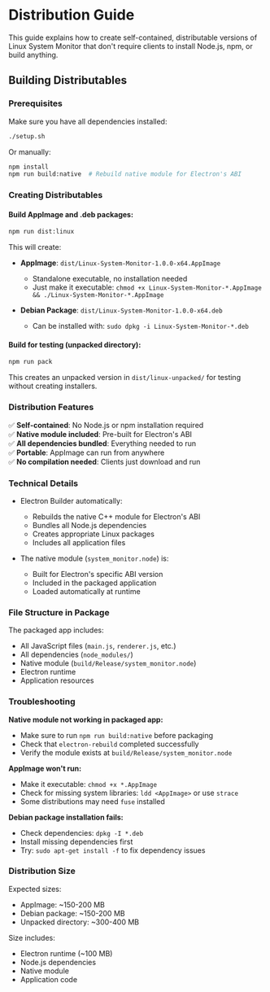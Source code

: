 # Distribution Guide

This guide explains how to create self-contained, distributable versions of Linux System Monitor that don't require clients to install Node.js, npm, or build anything.

## Building Distributables

### Prerequisites

Make sure you have all dependencies installed:

```bash
./setup.sh
```

Or manually:
```bash
npm install
npm run build:native  # Rebuild native module for Electron's ABI
```

### Creating Distributables

#### Build AppImage and .deb packages:

```bash
npm run dist:linux
```

This will create:
- **AppImage**: `dist/Linux-System-Monitor-1.0.0-x64.AppImage`
  - Standalone executable, no installation needed
  - Just make it executable: `chmod +x Linux-System-Monitor-*.AppImage && ./Linux-System-Monitor-*.AppImage`

- **Debian Package**: `dist/Linux-System-Monitor-1.0.0-x64.deb`
  - Can be installed with: `sudo dpkg -i Linux-System-Monitor-*.deb`

#### Build for testing (unpacked directory):

```bash
npm run pack
```

This creates an unpacked version in `dist/linux-unpacked/` for testing without creating installers.

### Distribution Features

✅ **Self-contained**: No Node.js or npm installation required  
✅ **Native module included**: Pre-built for Electron's ABI  
✅ **All dependencies bundled**: Everything needed to run  
✅ **Portable**: AppImage can run from anywhere  
✅ **No compilation needed**: Clients just download and run  

### Technical Details

- Electron Builder automatically:
  - Rebuilds the native C++ module for Electron's ABI
  - Bundles all Node.js dependencies
  - Creates appropriate Linux packages
  - Includes all application files

- The native module (`system_monitor.node`) is:
  - Built for Electron's specific ABI version
  - Included in the packaged application
  - Loaded automatically at runtime

### File Structure in Package

The packaged app includes:
- All JavaScript files (`main.js`, `renderer.js`, etc.)
- All dependencies (`node_modules/`)
- Native module (`build/Release/system_monitor.node`)
- Electron runtime
- Application resources

### Troubleshooting

**Native module not working in packaged app:**
- Make sure to run `npm run build:native` before packaging
- Check that `electron-rebuild` completed successfully
- Verify the module exists at `build/Release/system_monitor.node`

**AppImage won't run:**
- Make it executable: `chmod +x *.AppImage`
- Check for missing system libraries: `ldd <AppImage>` or use `strace`
- Some distributions may need `fuse` installed

**Debian package installation fails:**
- Check dependencies: `dpkg -I *.deb`
- Install missing dependencies first
- Try: `sudo apt-get install -f` to fix dependency issues

### Distribution Size

Expected sizes:
- AppImage: ~150-200 MB
- Debian package: ~150-200 MB
- Unpacked directory: ~300-400 MB

Size includes:
- Electron runtime (~100 MB)
- Node.js dependencies
- Native module
- Application code

